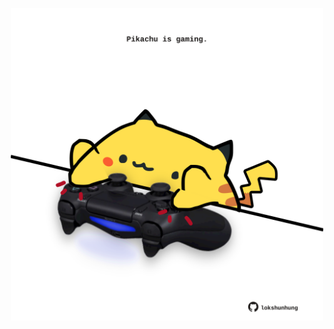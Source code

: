 <!-- built at 23/12/2021, 24:18:06 UTC -->
<p align="center">
  <img width="500" height="500" src="./ReadmeImage.svg">
</p>
